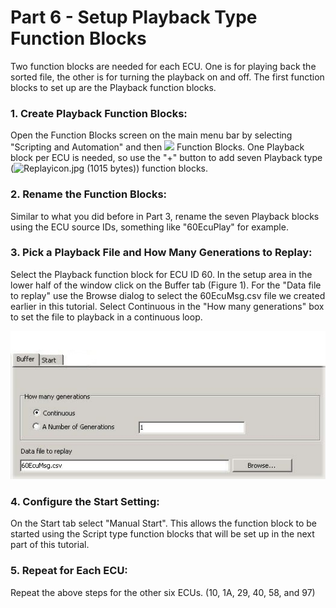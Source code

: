 # Part 6 - Setup Playback Type Function Blocks

Two function blocks are needed for each ECU. One is for playing back the sorted file, the other is for turning the playback on and off. The first function blocks to set up are the Playback function blocks.

### 1. Create Playback Function Blocks:

Open the Function Blocks screen on the main menu bar by selecting "Scripting and Automation" and then ![](https://cdn.intrepidcs.net/support/VehicleSpy/assets/spyExample4Part3Pic1.jpeg) Function Blocks. One Playback block per ECU is needed, so use the "+" button to add seven Playback type (![Replayicon.jpg (1015 bytes)](https://cdn.intrepidcs.net/support/VehicleSpy/assets/Replayicon.jpg)) function blocks.

### 2. Rename the Function Blocks:

Similar to what you did before in Part 3, rename the seven Playback blocks using the ECU source IDs, something like "60EcuPlay" for example.

### 3. Pick a Playback File and How Many Generations to Replay:

Select the Playback function block for ECU ID 60. In the setup area in the lower half of the window click on the Buffer tab (Figure 1). For the "Data file to replay" use the Browse dialog to select the 60EcuMsg.csv file we created earlier in this tutorial. Select Continuous in the "How many generations" box to set the file to playback in a continuous loop.

![Figure 1: Picking a Playback function block file and continuous replay mode.](../../.gitbook/assets/spyExample4Part6Pic1.jpeg)

### 4. Configure the Start Setting:

On the Start tab select "Manual Start". This allows the function block to be started using the Script type function blocks that will be set up in the next part of this tutorial.

### 5. Repeat for Each ECU:

Repeat the above steps for the other six ECUs. (10, 1A, 29, 40, 58, and 97)

